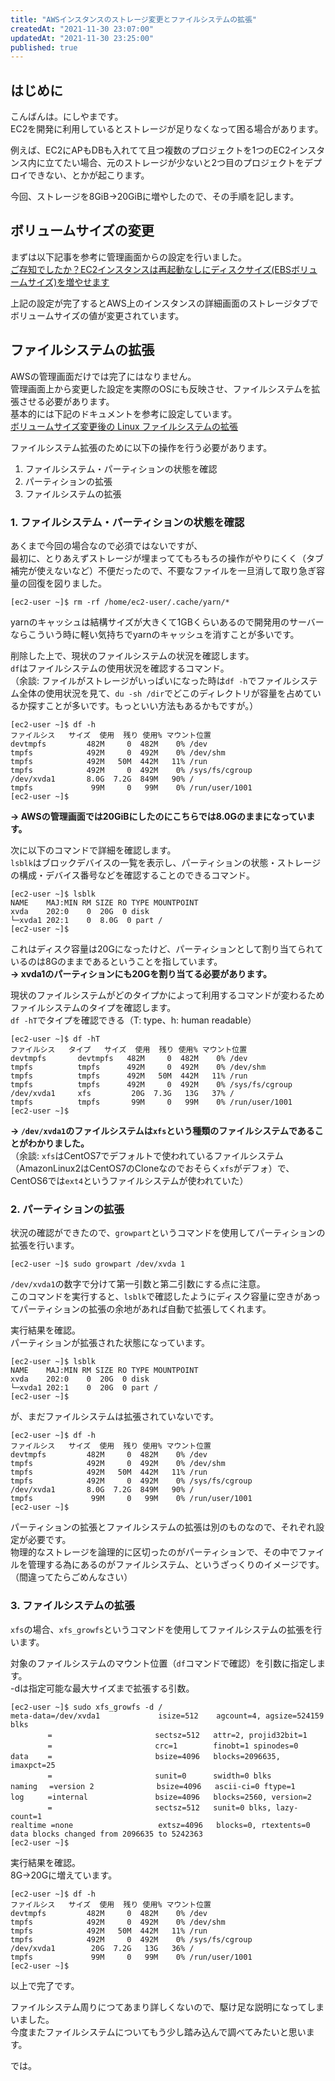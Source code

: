 ```yaml
---
title: "AWSインスタンスのストレージ変更とファイルシステムの拡張"
createdAt: "2021-11-30 23:07:00"
updatedAt: "2021-11-30 23:25:00"
published: true
---
```



## はじめに

こんばんは。にしやまです。<br>
EC2を開発に利用しているとストレージが足りなくなって困る場合があります。

例えば、EC2にAPもDBも入れてて且つ複数のプロジェクトを1つのEC2インスタンス内に立てたい場合、元のストレージが少ないと2つ目のプロジェクトをデプロイできない、とかが起こります。

今回、ストレージを8GiB→20GiBに増やしたので、その手順を記します。

## ボリュームサイズの変更

まずは以下記事を参考に管理画面からの設定を行いました。<br>
[ご存知でしたか？EC2インスタンスは再起動なしにディスクサイズ(EBSボリュームサイズ)を増やせます](https://dev.classmethod.jp/articles/extending-disk-size-without-reboot/)

上記の設定が完了するとAWS上のインスタンスの詳細画面のストレージタブでボリュームサイズの値が変更されています。

## ファイルシステムの拡張

AWSの管理画面だけでは完了にはなりません。<br>
管理画面上から変更した設定を実際のOSにも反映させ、ファイルシステムを拡張させる必要があります。<br>
基本的には下記のドキュメントを参考に設定しています。<br>
[ボリュームサイズ変更後の Linux ファイルシステムの拡張](https://docs.aws.amazon.com/ja_jp/AWSEC2/latest/UserGuide/recognize-expanded-volume-linux.html#extend-file-system )

ファイルシステム拡張のために以下の操作を行う必要があります。
1. ファイルシステム・パーティションの状態を確認
2. パーティションの拡張
3. ファイルシステムの拡張

### 1. ファイルシステム・パーティションの状態を確認

あくまで今回の場合なので必須ではないですが、<br>
最初に、とりあえずストレージが埋まっててもろもろの操作がやりにくく（タブ補完が使えないなど）不便だったので、不要なファイルを一旦消して取り急ぎ容量の回復を図りました。

```
[ec2-user ~]$ rm -rf /home/ec2-user/.cache/yarn/*
```
yarnのキャッシュは結構サイズが大きくて1GBくらいあるので開発用のサーバーならこういう時に軽い気持ちでyarnのキャッシュを消すことが多いです。

削除した上で、現状のファイルシステムの状況を確認します。<br>
`df`はファイルシステムの使用状況を確認するコマンド。<br>
（余談: ファイルがストレージがいっぱいになった時は`df -h`でファイルシステム全体の使用状況を見て、`du -sh /dir`でどこのディレクトリが容量を占めているか探すことが多いです。もっといい方法もあるかもですが。）
```
[ec2-user ~]$ df -h
ファイルシス   サイズ  使用  残り 使用% マウント位置
devtmpfs         482M     0  482M    0% /dev
tmpfs            492M     0  492M    0% /dev/shm
tmpfs            492M   50M  442M   11% /run
tmpfs            492M     0  492M    0% /sys/fs/cgroup
/dev/xvda1       8.0G  7.2G  849M   90% /
tmpfs             99M     0   99M    0% /run/user/1001
[ec2-user ~]$
```
**→ AWSの管理画面では20GiBにしたのにこちらでは8.0Gのままになっています。**

次に以下のコマンドで詳細を確認します。<br>
`lsblk`はブロックデバイスの一覧を表示し、パーティションの状態・ストレージの構成・デバイス番号などを確認することのできるコマンド。
```
[ec2-user ~]$ lsblk
NAME    MAJ:MIN RM SIZE RO TYPE MOUNTPOINT
xvda    202:0    0  20G  0 disk
└─xvda1 202:1    0  8.0G  0 part /
[ec2-user ~]$
```

これはディスク容量は20Gになったけど、パーティションとして割り当てられているのは8Gのままであるということを指しています。<br>
**→ xvda1のパーティションにも20Gを割り当てる必要があります。**

現状のファイルシステムがどのタイプかによって利用するコマンドが変わるためファイルシステムのタイプを確認します。<br>
`df -hT`でタイプを確認できる（T: type、h: human readable）
```
[ec2-user ~]$ df -hT
ファイルシス   タイプ   サイズ  使用  残り 使用% マウント位置
devtmpfs       devtmpfs   482M     0  482M    0% /dev
tmpfs          tmpfs      492M     0  492M    0% /dev/shm
tmpfs          tmpfs      492M   50M  442M   11% /run
tmpfs          tmpfs      492M     0  492M    0% /sys/fs/cgroup
/dev/xvda1     xfs         20G  7.3G   13G   37% /
tmpfs          tmpfs       99M     0   99M    0% /run/user/1001
[ec2-user ~]$
```

**→ `/dev/xvda1`のファイルシステムは`xfs`という種類のファイルシステムであることがわかりました。**<br>
（余談: `xfs`はCentOS7でデフォルトで使われているファイルシステム（AmazonLinux2はCentOS7のCloneなのでおそらく`xfs`がデフォ）で、CentOS6では`ext4`というファイルシステムが使われていた）

### 2. パーティションの拡張

状況の確認ができたので、`growpart`というコマンドを使用してパーティションの拡張を行います。

```
[ec2-user ~]$ sudo growpart /dev/xvda 1
```
`/dev/xvda1`の数字で分けて第一引数と第二引数にする点に注意。<br>
このコマンドを実行すると、`lsblk`で確認したようにディスク容量に空きがあってパーティションの拡張の余地があれば自動で拡張してくれます。

実行結果を確認。<br>
パーティションが拡張された状態になっています。
```
[ec2-user ~]$ lsblk
NAME    MAJ:MIN RM SIZE RO TYPE MOUNTPOINT
xvda    202:0    0  20G  0 disk
└─xvda1 202:1    0  20G  0 part /
[ec2-user ~]$
```

が、まだファイルシステムは拡張されていないです。<br>
```
[ec2-user ~]$ df -h
ファイルシス   サイズ  使用  残り 使用% マウント位置
devtmpfs         482M     0  482M    0% /dev
tmpfs            492M     0  492M    0% /dev/shm
tmpfs            492M   50M  442M   11% /run
tmpfs            492M     0  492M    0% /sys/fs/cgroup
/dev/xvda1       8.0G  7.2G  849M   90% /
tmpfs             99M     0   99M    0% /run/user/1001
[ec2-user ~]$
```
パーティションの拡張とファイルシステムの拡張は別のものなので、それぞれ設定が必要です。<br>
物理的なストレージを論理的に区切ったのがパーティションで、その中でファイルを管理する為にあるのがファイルシステム、というざっくりのイメージです。（間違ってたらごめんなさい）

### 3. ファイルシステムの拡張

`xfs`の場合、`xfs_growfs`というコマンドを使用してファイルシステムの拡張を行います。

対象のファイルシステムのマウント位置（`df`コマンドで確認）を引数に指定します。<br>
-dは指定可能な最大サイズまで拡張する引数。
```
[ec2-user ~]$ sudo xfs_growfs -d /
meta-data=/dev/xvda1             isize=512    agcount=4, agsize=524159 blks
　　　　　=                       sectsz=512   attr=2, projid32bit=1
　　　　　=                       crc=1        finobt=1 spinodes=0
data　　 =                       bsize=4096   blocks=2096635, imaxpct=25
　　　　　=                       sunit=0      swidth=0 blks
naming 　=version 2              bsize=4096   ascii-ci=0 ftype=1
log 　　 =internal               bsize=4096   blocks=2560, version=2
　　　　　=                       sectsz=512   sunit=0 blks, lazy-count=1
realtime =none                   extsz=4096   blocks=0, rtextents=0
data blocks changed from 2096635 to 5242363
[ec2-user ~]$
```

実行結果を確認。<br>
8G→20Gに増えています。
```
[ec2-user ~]$ df -h
ファイルシス   サイズ  使用  残り 使用% マウント位置
devtmpfs         482M     0  482M    0% /dev
tmpfs            492M     0  492M    0% /dev/shm
tmpfs            492M   50M  442M   11% /run
tmpfs            492M     0  492M    0% /sys/fs/cgroup
/dev/xvda1        20G  7.2G   13G   36% /
tmpfs             99M     0   99M    0% /run/user/1001
[ec2-user ~]$
```

以上で完了です。

ファイルシステム周りにつてあまり詳しくないので、駆け足な説明になってしまいました。<br>
今度またファイルシステムについてもう少し踏み込んで調べてみたいと思います。

では。
